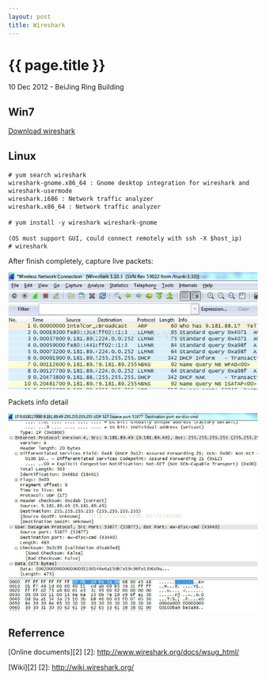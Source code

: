 ```yaml
---
layout: post
title: Wireshark
---
```


{{ page.title }}
================

<p class="meta">10 Dec 2012 - BeiJing Ring Building</p>

## Win7

[Download wireshark][1]

[1]:  http://www.wireshark.org/download.html

## Linux

    # yum search wireshark
    wireshark-gnome.x86_64 : Gnome desktop integration for wireshark and wireshark-usermode
    wireshark.i686 : Network traffic analyzer
    wireshark.x86_64 : Network traffic analyzer

    # yum install -y wireshark wireshark-gnome

    (OS must support GUI, could connect remotely with ssh -X $host_ip)
    # wireshark

After finish completely, capture live packets:

[![wireshark2](/images/tech/wireshark2.jpg)](/images/tech/wireshark2.jpg)

Packets info detail

[![wireshark3](/images/tech/wireshark3.jpg)](/images/tech/wireshark3.jpg)

## Referrence

[Online documents][2]
[2]:  http://www.wireshark.org/docs/wsug_html/

[Wiki][2]
[2]:  http://wiki.wireshark.org/

